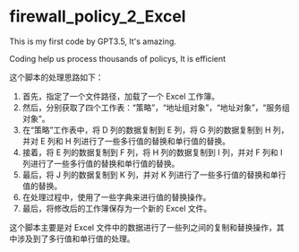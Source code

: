 # firewall_policy_2_Excel


This is my first code by GPT3.5, It's amazing.

Coding help us process thousands of policys, It is efficient


这个脚本的处理思路如下：

1. 首先，指定了一个文件路径，加载了一个 Excel 工作簿。
2. 然后，分别获取了四个工作表：“策略”，“地址组对象”，“地址对象”，“服务组对象”。
3. 在“策略”工作表中，将 D 列的数据复制到 E 列，将 G 列的数据复制到 H 列，并对 E 列和 H 列进行了一些多行值的替换和单行值的替换。
4. 接着，将 E 列的数据复制到 F 列，将 H 列的数据复制到 I 列，并对 F 列和 I 列进行了一些多行值的替换和单行值的替换。
5. 最后，将 J 列的数据复制到 K 列，并对 K 列进行了一些多行值的替换和单行值的替换。
6. 在处理过程中，使用了一些字典来进行值的替换操作。
7. 最后，将修改后的工作簿保存为一个新的 Excel 文件。

这个脚本主要是对 Excel 文件中的数据进行了一些列之间的复制和替换操作，其中涉及到了多行值和单行值的处理。

